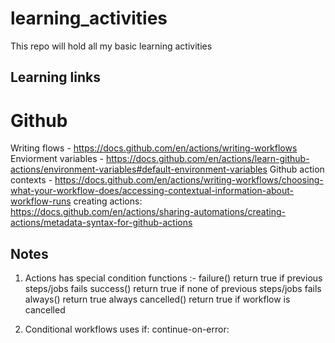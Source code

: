 # learning_activities
This repo will hold all my basic learning activities
## Learning links
# Github 
Writing flows - https://docs.github.com/en/actions/writing-workflows
Enviorment variables -  https://docs.github.com/en/actions/learn-github-actions/environment-variables#default-environment-variables
Github action contexts - https://docs.github.com/en/actions/writing-workflows/choosing-what-your-workflow-does/accessing-contextual-information-about-workflow-runs
creating actions: https://docs.github.com/en/actions/sharing-automations/creating-actions/metadata-syntax-for-github-actions

## Notes

1)  Actions has special condition functions :- 
    failure() return true if previous steps/jobs fails
    success() return true if none of previous steps/jobs fails
    always() return true always
    cancelled() return true if workflow is cancelled

2) Conditional workflows
   uses 
   if:
   continue-on-error:



